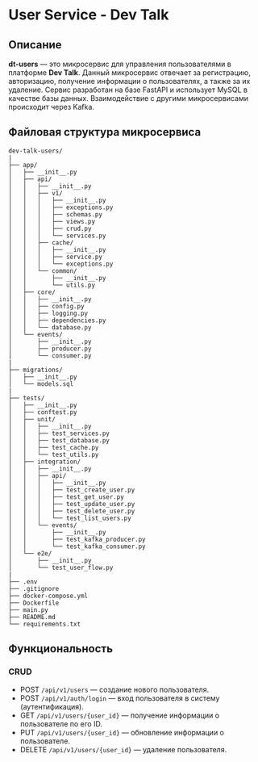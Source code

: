 # User Service - Dev Talk

## Описание

**dt-users** — это микросервис для управления пользователями в платформе **Dev Talk**. Данный микросервис отвечает за регистрацию, авторизацию, получение информации о пользователях, а также за их удаление. Сервис разработан на базе FastAPI и использует MySQL в качестве базы данных. Взаимодействие с другими микросервисами происходит через Kafka.

## Файловая структура микросервиса

```
dev-talk-users/
|
├── app/
│   ├── __init__.py
│   ├── api/
│   │   ├── __init__.py
│   │   ├── v1/
│   │   │   ├── __init__.py
│   │   │   ├── exceptions.py
│   │   │   ├── schemas.py
│   │   │   ├── views.py
│   │   │   ├── crud.py
│   │   │   └── services.py
│   │   ├── cache/
│   │   │   ├── __init__.py
│   │   │   ├── service.py
│   │   │   └── exceptions.py
│   │   └── common/
│   │       ├── __init__.py
│   │       └── utils.py
│   ├── core/
│   │   ├── __init__.py
│   │   ├── config.py
│   │   ├── logging.py
│   │   ├── dependencies.py
│   │   └── database.py
│   └── events/
│       ├── __init__.py
│       ├── producer.py
│       └── consumer.py
|
├── migrations/
│   ├── __init__.py
│   └── models.sql
|
├── tests/
│   ├── __init__.py
│   ├── conftest.py
│   ├── unit/
│   │   ├── __init__.py
│   │   ├── test_services.py
│   │   ├── test_database.py
│   │   ├── test_cache.py
│   │   └── test_utils.py
│   ├── integration/
│   │   ├── __init__.py
│   │   ├── api/
│   │   │   ├── __init__.py
│   │   │   ├── test_create_user.py
│   │   │   ├── test_get_user.py
│   │   │   ├── test_update_user.py
│   │   │   ├── test_delete_user.py
│   │   │   └── test_list_users.py
│   │   └── events/
│   │       ├── __init__.py
│   │       ├── test_kafka_producer.py
│   │       └── test_kafka_consumer.py
│   └── e2e/
│       ├── __init__.py
│       └── test_user_flow.py
|
├── .env
├── .gitignore
├── docker-compose.yml
├── Dockerfile
├── main.py
├── README.md
└── requirements.txt
```

## Функциональность

### CRUD

- POST `/api/v1/users` — создание нового пользователя.
- POST `/api/v1/auth/login` — вход пользователя в систему (аутентификация).
- GET `/api/v1/users/{user_id}` — получение информации о пользователе по его ID.
- PUT `/api/v1/users/{user_id}` — обновление информации о пользователе.
- DELETE `/api/v1/users/{user_id}` — удаление пользователя.
